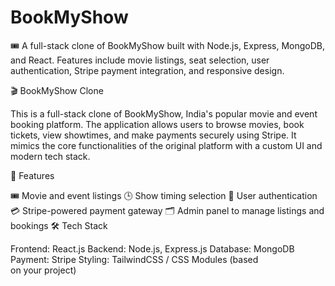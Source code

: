 # BookMyShow
🎟 A full-stack clone of BookMyShow built with Node.js, Express, MongoDB, and React. Features include movie listings, seat selection, user authentication, Stripe payment integration, and responsive design.



🎬 BookMyShow Clone

This is a full-stack clone of BookMyShow, India's popular movie and event booking platform. The application allows users to browse movies, book tickets, view showtimes, and make payments securely using Stripe. It mimics the core functionalities of the original platform with a custom UI and modern tech stack.

🔧 Features

🎟 Movie and event listings
🕒 Show timing selection
👥 User authentication
💳 Stripe-powered payment gateway
🗂 Admin panel to manage listings and bookings
🛠 Tech Stack

Frontend: React.js
Backend: Node.js, Express.js
Database: MongoDB
Payment: Stripe
Styling: TailwindCSS / CSS Modules (based on your project)
